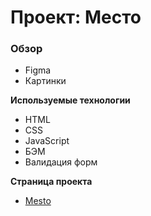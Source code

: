 # Проект: Место

### Обзор

- Figma
- Картинки

**Используемые технологии**

- HTML
- CSS
- JavaScript
- БЭМ
- Валидация форм

**Страница проекта**

- [Mesto](https://sas-not-gay.github.io/mesto/)
